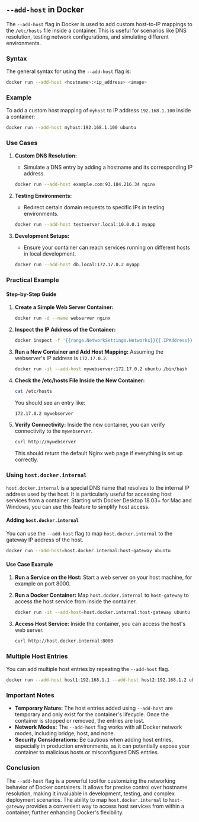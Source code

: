 ## `--add-host` in Docker

The `--add-host` flag in Docker is used to add custom host-to-IP mappings to the `/etc/hosts` file inside a container. This is useful for scenarios like DNS resolution, testing network configurations, and simulating different environments.

### Syntax
The general syntax for using the `--add-host` flag is:
```bash
docker run --add-host <hostname>:<ip_address> <image>
```

### Example
To add a custom host mapping of `myhost` to IP address `192.168.1.100` inside a container:
```bash
docker run --add-host myhost:192.168.1.100 ubuntu
```

### Use Cases
1. **Custom DNS Resolution:**
   - Simulate a DNS entry by adding a hostname and its corresponding IP address.
   ```bash
   docker run --add-host example.com:93.184.216.34 nginx
   ```

2. **Testing Environments:**
   - Redirect certain domain requests to specific IPs in testing environments.
   ```bash
   docker run --add-host testserver.local:10.0.0.1 myapp
   ```

3. **Development Setups:**
   - Ensure your container can reach services running on different hosts in local development.
   ```bash
   docker run --add-host db.local:172.17.0.2 myapp
   ```

### Practical Example

#### Step-by-Step Guide
1. **Create a Simple Web Server Container:**
   ```bash
   docker run -d --name webserver nginx
   ```

2. **Inspect the IP Address of the Container:**
   ```bash
   docker inspect -f '{{range.NetworkSettings.Networks}}{{.IPAddress}}{{end}}' webserver
   ```

3. **Run a New Container and Add Host Mapping:**
   Assuming the webserver's IP address is `172.17.0.2`.
   ```bash
   docker run -it --add-host mywebserver:172.17.0.2 ubuntu /bin/bash
   ```

4. **Check the /etc/hosts File Inside the New Container:**
   ```bash
   cat /etc/hosts
   ```
   You should see an entry like:
   ```plaintext
   172.17.0.2 mywebserver
   ```

5. **Verify Connectivity:**
   Inside the new container, you can verify connectivity to the `mywebserver`.
   ```bash
   curl http://mywebserver
   ```
   This should return the default Nginx web page if everything is set up correctly.

### Using `host.docker.internal`

`host.docker.internal` is a special DNS name that resolves to the internal IP address used by the host. It is particularly useful for accessing host services from a container. Starting with Docker Desktop 18.03+ for Mac and Windows, you can use this feature to simplify host access.

#### Adding `host.docker.internal`
You can use the `--add-host` flag to map `host.docker.internal` to the gateway IP address of the host.

```bash
docker run --add-host=host.docker.internal:host-gateway ubuntu
```

#### Use Case Example
1. **Run a Service on the Host:**
   Start a web server on your host machine, for example on port 8000.

2. **Run a Docker Container:**
   Map `host.docker.internal` to `host-gateway` to access the host service from inside the container.
   ```bash
   docker run -it --add-host=host.docker.internal:host-gateway ubuntu /bin/bash
   ```

3. **Access Host Service:**
   Inside the container, you can access the host's web server.
   ```bash
   curl http://host.docker.internal:8000
   ```

### Multiple Host Entries
You can add multiple host entries by repeating the `--add-host` flag.
```bash
docker run --add-host host1:192.168.1.1 --add-host host2:192.168.1.2 ubuntu
```

### Important Notes
- **Temporary Nature:** The host entries added using `--add-host` are temporary and only exist for the container's lifecycle. Once the container is stopped or removed, the entries are lost.
- **Network Modes:** The `--add-host` flag works with all Docker network modes, including bridge, host, and none.
- **Security Considerations:** Be cautious when adding host entries, especially in production environments, as it can potentially expose your container to malicious hosts or misconfigured DNS entries.

### Conclusion
The `--add-host` flag is a powerful tool for customizing the networking behavior of Docker containers. It allows for precise control over hostname resolution, making it invaluable in development, testing, and complex deployment scenarios. The ability to map `host.docker.internal` to `host-gateway` provides a convenient way to access host services from within a container, further enhancing Docker's flexibility.
